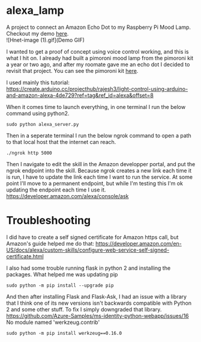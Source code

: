 # alexa_lamp
A project to connect an Amazon Echo Dot to my Raspberry Pi Mood Lamp. Checkout my demo [here](https://www.youtube.com/watch?v=ac0j1ZyTKyk).    
![Hnet-image (1).gif](Demo GIF)

I wanted to get a proof of concept using voice control working, and this is what I hit on. I already had built a pimoroni mood lamp from the pimoroni kit a year or two ago, and after my roomate gave me an echo dot I decided to revisit that project. You can see the pimoroni kit [here](https://shop.pimoroni.com/products/mood-light-pi-zero-w-project-kit).

I used mainly this tutorial: https://create.arduino.cc/projecthub/rajesh3/light-control-using-arduino-and-amazon-alexa-4de729?ref=tag&ref_id=alexa&offset=8

When it comes time to launch everything, in one terminal I run the below command using python2.
```
sudo python alexa_server.py
```

Then in a seperate terminal I run the below ngrok command to open a path to that local host that the internet can reach.
```
./ngrok http 5000
```

Then I navigate to edit the skill in the Amazon developper portal, and put the ngrok endpoint into the skill. Because ngrok creates a new link each time it is run, I have to update the link each time I want to run the service. At some point I'll move to a permanent endpoint, but while I'm testing this I'm ok updating the endpoint each time I use it.
https://developer.amazon.com/alexa/console/ask

# Troubleshooting
I did have to create a self signed certificate for Amazon https call, but Amazon's guide helped me do that: https://developer.amazon.com/en-US/docs/alexa/custom-skills/configure-web-service-self-signed-certificate.html

I also had some trouble running flask in python 2 and installing the packages. What helped me was updating pip
```
sudo python -m pip install --upgrade pip
```
And then after installing Flask and Flask-Ask, I had an issue with a library that I think one of its new versions isn't backwards compatible with Python 2 and some other stuff. To fix I simply downgraded that library.
https://github.com/Azure-Samples/ms-identity-python-webapp/issues/16
No module named 'werkzeug.contrib'
```
sudo python -m pip install werkzeug==0.16.0
```
